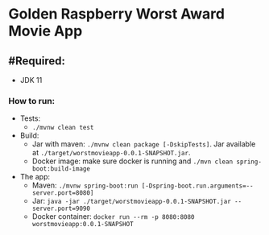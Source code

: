 # Golden Raspberry Worst Award Movie App 

## #Required:
- JDK 11

### How to run:
- Tests:
    - `./mvnw clean test`
- Build:
    - Jar with maven: `./mvnw clean package [-DskipTests]`. Jar available at `./target/worstmovieapp-0.0.1-SNAPSHOT.jar`.
    - Docker image: make sure docker is running and `./mvn clean spring-boot:build-image`
- The app:
    - Maven: `./mvnw spring-boot:run [-Dspring-boot.run.arguments=--server.port=8080]`
    - Jar: `java -jar ./target/worstmovieapp-0.0.1-SNAPSHOT.jar --server.port=9090`
    - Docker container: `docker run --rm -p 8080:8080 worstmovieapp:0.0.1-SNAPSHOT`